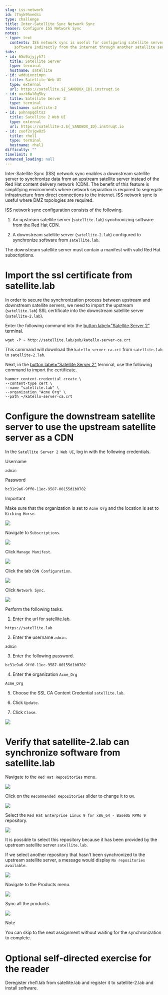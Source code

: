 ```yaml
---
slug: iss-network
id: l7nyk9hvedsi
type: challenge
title: Inter-Satellite Sync Network Sync
teaser: Configure ISS Network Sync
notes:
- type: text
  contents: ISS network sync is useful for configuring satellite server to obtain
    software indirectly from the internet through another satellite server.
tabs:
- id: 65u9ajyjyh7t
  title: Satellite Server
  type: terminal
  hostname: satellite
- id: wdduivnzimpn
  title: Satellite Web UI
  type: external
  url: https://satellite.${_SANDBOX_ID}.instruqt.io
- id: uxzk6wl0g5ky
  title: Satellite Server 2
  type: terminal
  hostname: satellite-2
- id: pxhnnpqdltsz
  title: Satellite 2 Web UI
  type: external
  url: https://satellite-2.${_SANDBOX_ID}.instruqt.io
- id: zuof2xjgw8z5
  title: rhel1
  type: terminal
  hostname: rhel1
difficulty: ""
timelimit: 0
enhanced_loading: null
---
```


Inter-Satellite Sync (ISS) network sync enables a downstream satellite server to synchronize data from an upstream satellite server instead of the Red Hat content delivery network (CDN). The benefit of this feature is simplifying environments where network separation is required to segregate infrastructure from direct connections to the internet. ISS network sync is useful where DMZ topologies are required.

ISS network sync configuration consists of the following.
1) An upstream satellite server (`satellite.lab`) synchronizing software from the Red Hat CDN.

2) A downstream satellite server (`satellite-2.lab`) configured to synchronize software from `satellite.lab`.

The downstream satellite server must contain a manifest with valid Red Hat subscriptions.

Import the ssl certificate from satellite.lab
===

In order to secure the synchronization process between upstream and downstream satellite servers, we need to import the upstream (`satellite.lab`) SSL certificate into the downstream satellite server (`satellite-2.lab`).

Enter the following command into the [button label="Satellite Server 2"](tab-2) terminal.

```bash,run
wget -P ~ http://satellite.lab/pub/katello-server-ca.crt
```
This command will download the `katello-server-ca.crt` from `satellite.lab` to `satellite-2.lab`.

Next, in the [button label="Satellite Server 2"](tab-2) terminal, use the following command to import the certificate.

```bash,run
hammer content-credential create \
--content-type cert \
--name "satellite.lab" \
--organization "Acme Org" \
--path ~/katello-server-ca.crt
```

Configure the downstream satellite server to use the upstream satellite server as a CDN
===

In the `Satellite Server 2 Web UI`, log in with the following credentials.

Username
```
admin
```

Password
```
bc31c9a6-9ff0-11ec-9587-00155d1b0702
```

> [!IMPORTANT]
>Make sure that the organization is set to `Acme Org` and the location is set to `Kicking Horse`.
>
>![](../assets/organdloacation.gif)

Navigate to `Subscriptions`.

![](../assets/subscriptions.png)

Click `Manage Manifest`.

![](../assets/managemanifest.png)

Click the tab `CDN Configuration`.

![](../assets/cdnconfig.png)

Click `Network Sync`.

![](../assets/networksync.png)

Perform the following tasks.
1) Enter the url for satellite.lab.

```
https://satellite.lab
```

2) Enter the username `admin`.

```
admin
```

3) Enter the following password.

```
bc31c9a6-9ff0-11ec-9587-00155d1b0702
```

4) Enter the organization `Acme_Org`

```
Acme_Org
```

5) Choose the SSL CA Content Credential `satellite.lab`.

6) Click `Update`.

7) Click `Close`.

![](../assets/networksyncconfig.png)

Verify that satellite-2.lab can synchronize software from satellite.lab
===

Navigate to the `Red Hat Repositories` menu.

![](../assets/redhatrepositories.png)

Click on the `Recommended Repositories` slider to change it to `ON`.

![](../assets/recommendedrepos.png)

Select the `Red Hat Enterprise Linux 9 for x86_64 - BaseOS RPMs 9` repository.

![](../assets/selectrhel9baseos.gif)

It is possible to select this repository because it has been provided by the upstream satellite server `satellite.lab`.

If we select another repository that hasn't been synchronized to the upstream satellite server, a message would display `No repositories available`.

![](../assets/norepoavailable.gif)

Navigate to the Products menu.

![](../assets/products.png)

Sync all the products.

![](../assets/syncproducts.gif)

>[!NOTE]
>You can skip to the next assignment without waiting for the synchronization to complete.

Optional self-directed exercise for the reader
===

Deregister rhel1.lab from satellite.lab and register it to satellite-2.lab and install software.
